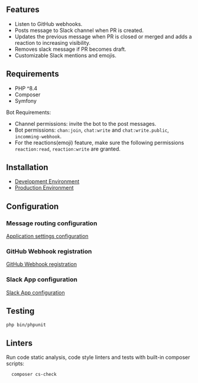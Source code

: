 ## Features
- Listen to GitHub webhooks.
- Posts message to Slack channel when PR is created.
- Updates the previous message when PR is closed or merged and adds a reaction to increasing visibility.
- Removes slack message if PR becomes draft.
- Customizable Slack mentions and emojis.

## Requirements

- PHP ^8.4
- Composer
- Symfony

Bot Requirements:
- Channel permissions: invite the bot to the post messages.
- Bot permissions: `chan:join`, `chat:write` and `chat:write.public`, `incomming-webhook`.
- For the reactions(emoji) feature, make sure the following permissions `reaction:read`, `reaction:write` are granted.


## Installation

- [Development Environment](installation_development_env.md)
- [Production Environment](installation_production_env.md)

## Configuration
### Message routing configuration
[Application settings configuration](configuring.md)

### GitHub Webhook registration
[GitHub Webhook registration](register_github_webhook.md)

### Slack App configuration
[Slack App configuration](slack_bot_configuration.md)

## Testing
```sh
php bin/phpunit
```

## Linters
Run code static analysis, code style linters and tests with built-in composer scripts:
```sh
  composer cs-check
```